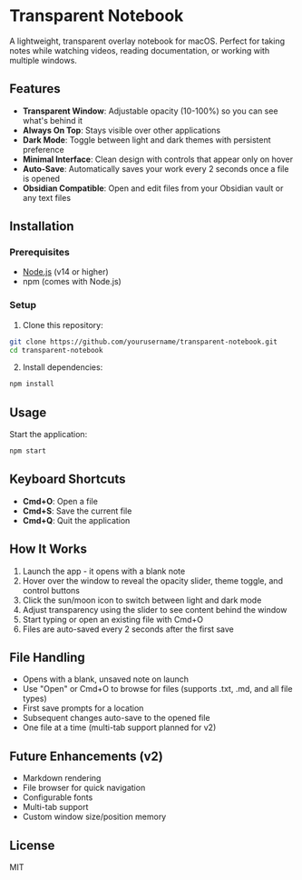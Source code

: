 # Transparent Notebook

A lightweight, transparent overlay notebook for macOS. Perfect for taking notes while watching videos, reading documentation, or working with multiple windows.

## Features

- **Transparent Window**: Adjustable opacity (10-100%) so you can see what's behind it
- **Always On Top**: Stays visible over other applications
- **Dark Mode**: Toggle between light and dark themes with persistent preference
- **Minimal Interface**: Clean design with controls that appear only on hover
- **Auto-Save**: Automatically saves your work every 2 seconds once a file is opened
- **Obsidian Compatible**: Open and edit files from your Obsidian vault or any text files

## Installation

### Prerequisites

- [Node.js](https://nodejs.org/) (v14 or higher)
- npm (comes with Node.js)

### Setup

1. Clone this repository:
```bash
git clone https://github.com/yourusername/transparent-notebook.git
cd transparent-notebook
```

2. Install dependencies:
```bash
npm install
```

## Usage

Start the application:

```bash
npm start
```

## Keyboard Shortcuts

- **Cmd+O**: Open a file
- **Cmd+S**: Save the current file
- **Cmd+Q**: Quit the application

## How It Works

1. Launch the app - it opens with a blank note
2. Hover over the window to reveal the opacity slider, theme toggle, and control buttons
3. Click the sun/moon icon to switch between light and dark mode
4. Adjust transparency using the slider to see content behind the window
5. Start typing or open an existing file with Cmd+O
6. Files are auto-saved every 2 seconds after the first save

## File Handling

- Opens with a blank, unsaved note on launch
- Use "Open" or Cmd+O to browse for files (supports .txt, .md, and all file types)
- First save prompts for a location
- Subsequent changes auto-save to the opened file
- One file at a time (multi-tab support planned for v2)

## Future Enhancements (v2)

- Markdown rendering
- File browser for quick navigation
- Configurable fonts
- Multi-tab support
- Custom window size/position memory

## License

MIT
